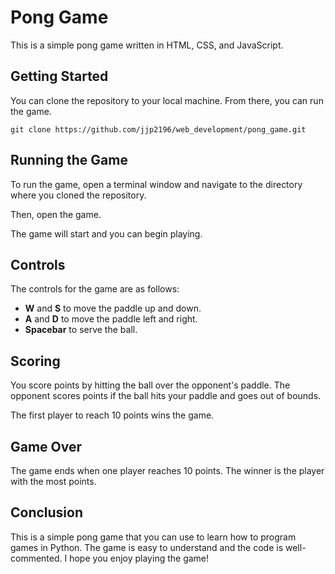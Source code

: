 # Pong Game

This is a simple pong game written in HTML, CSS, and JavaScript.

## Getting Started

You can clone the repository to your local machine. From there, you can run the game. 

```
git clone https://github.com/jjp2196/web_development/pong_game.git
```

## Running the Game

To run the game, open a terminal window and navigate to the directory where you cloned the repository. 

Then, open the game.

The game will start and you can begin playing.

## Controls

The controls for the game are as follows:

* **W** and **S** to move the paddle up and down.
* **A** and **D** to move the paddle left and right.
* **Spacebar** to serve the ball.

## Scoring

You score points by hitting the ball over the opponent's paddle. The opponent scores points if the ball hits your paddle and goes out of bounds.

The first player to reach 10 points wins the game.

## Game Over

The game ends when one player reaches 10 points. The winner is the player with the most points.

## Conclusion

This is a simple pong game that you can use to learn how to program games in Python. The game is easy to understand and the code is well-commented. I hope you enjoy playing the game!